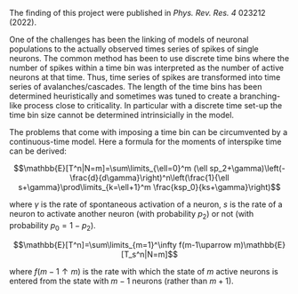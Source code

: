 <script src="https://cdn.mathjax.org/mathjax/latest/MathJax.js?config=TeX-AMS-MML_HTMLorMML" type="text/javascript"> </script> 

The finding of this project were published in _Phys. Rev. Res._ *4* 023212 (2022). 

One of the challenges has been the linking of models of neuronal populations to the actually observed times series of spikes of single neurons. The common method has been to use discrete time bins where the number of spikes within a time bin was interpreted as the number of active neurons at that time. Thus, time series of spikes are transformed into time series of avalanches/cascades. The length of the time bins has been determined heuristically and sometimes was tuned to create a branching-like process close to criticality.  In particular with a discrete time set-up the time bin size cannot be determined intrinsicially in the model.

The problems that come with imposing a time bin can be circumvented by a continuous-time model. Here a formula for the moments of interspike time can be derived:
 
 $$\mathbb{E}[T^n|N=m]=\sum\limits_{\ell=0}^m (\ell sp_2+\gamma)\left(-\frac{d}{d\gamma}\right)^n\left(\frac{1}{\ell s+\gamma}\prod\limits_{k=\ell+1}^m \frac{ksp_0}{ks+\gamma}\right)$$
 
 where $\gamma$ is the rate of spontaneous activation of a neuron, $s$ is the rate of a neuron to activate another neuron (with probability $p_2$) or not (with probability $p_0=1-p_2$).
 
 $$\mathbb{E}[T^n]=\sum\limits_{m=1}^\infty f(m-1\uparrow m)\mathbb{E}[T_s^n|N=m]$$

where $f(m-1\uparrow m)$ is the rate with which the state of $m$ active neurons is entered from the state with $m-1$ neurons (rather than $m+1$).
